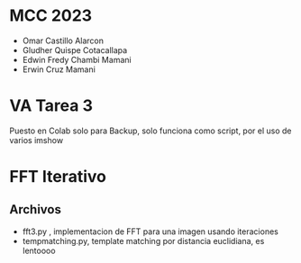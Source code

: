 # MCC 2023
 - Omar Castillo Alarcon
 - Gludher Quispe Cotacallapa
 - Edwin Fredy Chambi Mamani
 - Erwin Cruz Mamani
# VA Tarea 3
Puesto en Colab solo para Backup, solo funciona como script, por el uso de varios imshow
# FFT Iterativo
## Archivos
- fft3.py , implementacion de FFT para una imagen usando iteraciones
- tempmatching.py, template matching por distancia euclidiana, es lentoooo

